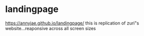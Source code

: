 # landingpage
https://annyjae.github.io/landingpage/
this is replication of zuri"s website...reaponsive across all screen sizes
